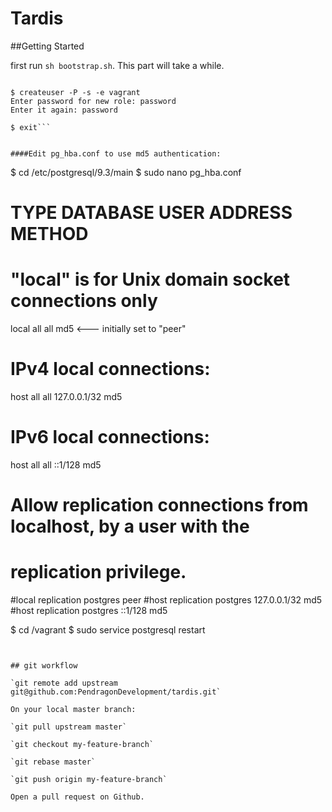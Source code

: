 Tardis
================



##Getting Started

first run `sh bootstrap.sh`.  This part will take a while.


```$ sudo su - postgres

$ createuser -P -s -e vagrant
Enter password for new role: password
Enter it again: password

$ exit```


####Edit pg_hba.conf to use md5 authentication:

```
$ cd /etc/postgresql/9.3/main
$ sudo nano pg_hba.conf

# TYPE  DATABASE        USER            ADDRESS                 METHOD

# "local" is for Unix domain socket connections only
local   all             all                                     md5 <--- initially set to "peer"
# IPv4 local connections:
host    all             all             127.0.0.1/32            md5
# IPv6 local connections:
host    all             all             ::1/128                 md5
# Allow replication connections from localhost, by a user with the
# replication privilege.
#local   replication     postgres                                peer
#host    replication     postgres        127.0.0.1/32            md5
#host    replication     postgres        ::1/128                 md5


$ cd /vagrant
$ sudo service postgresql restart


```


## git workflow

`git remote add upstream git@github.com:PendragonDevelopment/tardis.git`

On your local master branch:

`git pull upstream master`

`git checkout my-feature-branch`

`git rebase master`

`git push origin my-feature-branch`

Open a pull request on Github.



